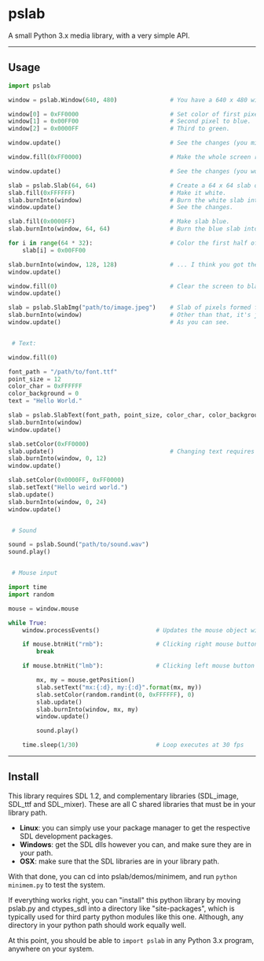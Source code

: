 pslab
=====

A small Python 3.x media library, with a very simple API.

---

Usage
-----

```py
import pslab

window = pslab.Window(640, 480)               # You have a 640 x 480 window.

window[0] = 0xFF0000                          # Set color of first pixel to red.
window[1] = 0x00FF00                          # Second pixel to blue.
window[2] = 0x0000FF                          # Third to green.

window.update()                               # See the changes (you might have to squint).

window.fill(0xFF0000)                         # Make the whole screen red.

window.update()                               # See the changes (you won't have to squint this time).

slab = pslab.Slab(64, 64)                     # Create a 64 x 64 slab of pixels (black by default).
slab.fill(0xFFFFFF)                           # Make it white.
slab.burnInto(window)                         # Burn the white slab into the red window, at origin.
window.update()                               # See the changes.

slab.fill(0x0000FF)                           # Make slab blue.
slab.burnInto(window, 64, 64)                 # Burn the blue slab into the red window, at x:64, y:64.

for i in range(64 * 32):                      # Color the first half of the slab green.
	slab[i] = 0x00FF00

slab.burnInto(window, 128, 128)               # ... I think you got the idea.
window.update()

window.fill(0)                                # Clear the screen to black.
window.update()

slab = pslab.SlabImg("path/to/image.jpeg")    # Slab of pixels formed from an image.
slab.burnInto(window)                         # Other than that, it's just a regular slab.
window.update()                               # As you can see.


 # Text:

window.fill(0)

font_path = "/path/to/font.ttf"
point_size = 12
color_char = 0xFFFFFF
color_background = 0
text = "Hello World."

slab = pslab.SlabText(font_path, point_size, color_char, color_background, text)
slab.burnInto(window)
window.update()

slab.setColor(0xFF0000)
slab.update()                                 # Changing text requires update - text is rendered to slab.
slab.burnInto(window, 0, 12)
window.update()

slab.setColor(0x0000FF, 0xFF0000)
slab.setText("Hello weird world.")
slab.update()
slab.burnInto(window, 0, 24)
window.update()


 # Sound

sound = pslab.Sound("path/to/sound.wav")
sound.play()


 # Mouse input

import time
import random

mouse = window.mouse

while True:
	window.processEvents()                # Updates the mouse object with relevant data

	if mouse.btnHit("rmb"):               # Clicking right mouse button breaks loop
		break

	if mouse.btnHit("lmb"):               # Clicking left mouse button marks the coordinate

		mx, my = mouse.getPosition()
		slab.setText("mx:{:d}, my:{:d}".format(mx, my))
		slab.setColor(random.randint(0, 0xFFFFFF), 0)
		slab.update()
		slab.burnInto(window, mx, my)
		window.update()

		sound.play()

	time.sleep(1/30)                      # Loop executes at 30 fps
```

---

Install
-------

This library requires SDL 1.2, and complementary libraries (SDL_image, SDL_ttf and SDL_mixer). These are all C shared libraries that must be in your library path.

* __Linux__: you can simply use your package manager to get the respective SDL development packages.
* __Windows__: get the SDL dlls however you can, and make sure they are in your path.
* __OSX__: make sure that the SDL libraries are in your library path.

With that done, you can cd into pslab/demos/minimem, and run `python minimem.py` to test the system.

If everything works right, you can "install" this python library by moving pslab.py and ctypes_sdl into a directory like "site-packages", which is typically used for third party python modules like this one. Although, any directory in your python path should work equally well.

At this point, you should be able to `import pslab` in any Python 3.x program, anywhere on your system.
